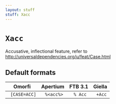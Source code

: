 ```yaml
---
layout: stuff
stuff: Xacc
---
```

# ` Xacc `

Accusative, inflectional feature, refer to http://universaldependencies.org/u/feat/Case.html

## Default formats
| Omorfi | Apertium | FTB 3.1 | Giella |
|:------:|:--------:|:-------:|:------:|
| ` [CASE=ACC]` | ` %<acc%>` | ` % Acc` | ` +Acc`  |
